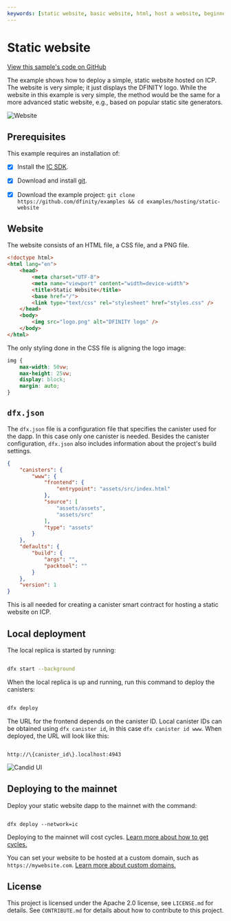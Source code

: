 ```yaml
---
keywords: [static website, basic website, html, host a website, beginner]
---
```


# Static website

[View this sample's code on GitHub](https://github.com/dfinity/examples/tree/master/hosting/static-website)

The example shows how to deploy a simple, static website hosted on ICP. The website is very simple; it just displays the DFINITY logo. While the website in this example is very simple, the method would be the same for a more advanced static website, e.g., based on popular static site generators.

![Website](README_images/website.png)

## Prerequisites

This example requires an installation of:

- [x] Install the [IC SDK](https://internetcomputer.org/docs/current/developer-docs/setup/install/).

- [x] Download and install [git](https://git-scm.com/downloads).

- [x] Download the example project: `git clone https://github.com/dfinity/examples && cd examples/hosting/static-website`

## Website

The website consists of an HTML file, a CSS file, and a PNG file.

```html
<!doctype html>
<html lang="en">
    <head>
        <meta charset="UTF-8">
        <meta name="viewport" content="width=device-width">
        <title>Static Website</title>
        <base href="/">
        <link type="text/css" rel="stylesheet" href="styles.css" />
    </head>
    <body>
        <img src="logo.png" alt="DFINITY logo" />
    </body>
</html>

```

The only styling done in the CSS file is aligning the logo image:

```css
img {
    max-width: 50vw;
    max-height: 25vw;
    display: block;
    margin: auto;
}
```

## `dfx.json`

The `dfx.json` file is a configuration file that specifies the canister used for the dapp. In this case only one canister is needed. Besides the canister configuration, `dfx.json` also includes information about the project's build settings.

```json
{
    "canisters": {
        "www": {
            "frontend": {
                "entrypoint": "assets/src/index.html"
            },
            "source": [
                "assets/assets",
                "assets/src"
            ],
            "type": "assets"
        }
    },
    "defaults": {
        "build": {
            "args": "",
            "packtool": ""
        }
    },
    "version": 1
}
```

This is all needed for creating a canister smart contract for hosting a static website on ICP.

## Local deployment

The local replica is started by running:

```bash

dfx start --background

```

When the local replica is up and running, run this command to deploy the canisters:

```bash

dfx deploy

```

The URL for the frontend depends on the canister ID.  Local canister IDs can be obtained using `dfx canister id`, in this case `dfx canister id www`. When deployed, the URL will look like this:

```

http://\{canister_id\}.localhost:4943

```

![Candid UI](README_images/website.png)

## Deploying to the mainnet 

Deploy your static website dapp to the mainnet with the command:

```

dfx deploy --network=ic

```

Deploying to the mainnet will cost cycles. [Learn more about how to get cycles.](https://internetcomputer.org/docs/building-apps/getting-started/tokens-and-cycles)

You can set your website to be hosted at a custom domain, such as `https://mywebsite.com`. [Learn more about custom domains.](https://internetcomputer.org/docs/building-apps/frontends/custom-domains/using-custom-domains)

## License

This project is licensed under the Apache 2.0 license, see `LICENSE.md` for details. See `CONTRIBUTE.md` for details about how to contribute to this project. 

